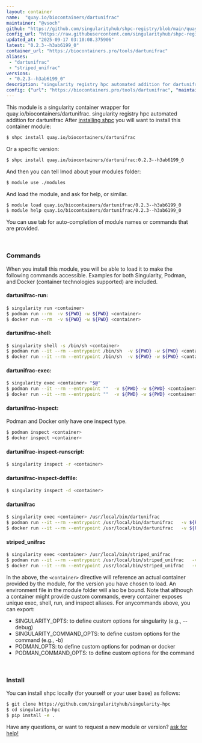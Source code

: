 ```yaml
---
layout: container
name:  "quay.io/biocontainers/dartunifrac"
maintainer: "@vsoch"
github: "https://github.com/singularityhub/shpc-registry/blob/main/quay.io/biocontainers/dartunifrac/container.yaml"
config_url: "https://raw.githubusercontent.com/singularityhub/shpc-registry/main/quay.io/biocontainers/dartunifrac/container.yaml"
updated_at: "2025-09-17 03:10:08.375906"
latest: "0.2.3--h3ab6199_0"
container_url: "https://biocontainers.pro/tools/dartunifrac"
aliases:
 - "dartunifrac"
 - "striped_unifrac"
versions:
 - "0.2.3--h3ab6199_0"
description: "singularity registry hpc automated addition for dartunifrac"
config: {"url": "https://biocontainers.pro/tools/dartunifrac", "maintainer": "@vsoch", "description": "singularity registry hpc automated addition for dartunifrac", "latest": {"0.2.3--h3ab6199_0": "sha256:43589b888cd2003e40093f81513a8fb32a2626291204461e8da5d7d3d4d808b2"}, "tags": {"0.2.3--h3ab6199_0": "sha256:43589b888cd2003e40093f81513a8fb32a2626291204461e8da5d7d3d4d808b2"}, "docker": "quay.io/biocontainers/dartunifrac", "aliases": {"dartunifrac": "/usr/local/bin/dartunifrac", "striped_unifrac": "/usr/local/bin/striped_unifrac"}}
---
```


This module is a singularity container wrapper for quay.io/biocontainers/dartunifrac.
singularity registry hpc automated addition for dartunifrac
After [installing shpc](#install) you will want to install this container module:


```bash
$ shpc install quay.io/biocontainers/dartunifrac
```

Or a specific version:

```bash
$ shpc install quay.io/biocontainers/dartunifrac:0.2.3--h3ab6199_0
```

And then you can tell lmod about your modules folder:

```bash
$ module use ./modules
```

And load the module, and ask for help, or similar.

```bash
$ module load quay.io/biocontainers/dartunifrac/0.2.3--h3ab6199_0
$ module help quay.io/biocontainers/dartunifrac/0.2.3--h3ab6199_0
```

You can use tab for auto-completion of module names or commands that are provided.

<br>

### Commands

When you install this module, you will be able to load it to make the following commands accessible.
Examples for both Singularity, Podman, and Docker (container technologies supported) are included.

#### dartunifrac-run:

```bash
$ singularity run <container>
$ podman run --rm  -v ${PWD} -w ${PWD} <container>
$ docker run --rm  -v ${PWD} -w ${PWD} <container>
```

#### dartunifrac-shell:

```bash
$ singularity shell -s /bin/sh <container>
$ podman run --it --rm --entrypoint /bin/sh  -v ${PWD} -w ${PWD} <container>
$ docker run --it --rm --entrypoint /bin/sh  -v ${PWD} -w ${PWD} <container>
```

#### dartunifrac-exec:

```bash
$ singularity exec <container> "$@"
$ podman run --it --rm --entrypoint ""  -v ${PWD} -w ${PWD} <container> "$@"
$ docker run --it --rm --entrypoint ""  -v ${PWD} -w ${PWD} <container> "$@"
```

#### dartunifrac-inspect:

Podman and Docker only have one inspect type.

```bash
$ podman inspect <container>
$ docker inspect <container>
```

#### dartunifrac-inspect-runscript:

```bash
$ singularity inspect -r <container>
```

#### dartunifrac-inspect-deffile:

```bash
$ singularity inspect -d <container>
```


#### dartunifrac

```bash
$ singularity exec <container> /usr/local/bin/dartunifrac
$ podman run --it --rm --entrypoint /usr/local/bin/dartunifrac   -v ${PWD} -w ${PWD} <container> -c " $@"
$ docker run --it --rm --entrypoint /usr/local/bin/dartunifrac   -v ${PWD} -w ${PWD} <container> -c " $@"
```


#### striped_unifrac

```bash
$ singularity exec <container> /usr/local/bin/striped_unifrac
$ podman run --it --rm --entrypoint /usr/local/bin/striped_unifrac   -v ${PWD} -w ${PWD} <container> -c " $@"
$ docker run --it --rm --entrypoint /usr/local/bin/striped_unifrac   -v ${PWD} -w ${PWD} <container> -c " $@"
```



In the above, the `<container>` directive will reference an actual container provided
by the module, for the version you have chosen to load. An environment file in the
module folder will also be bound. Note that although a container
might provide custom commands, every container exposes unique exec, shell, run, and
inspect aliases. For anycommands above, you can export:

 - SINGULARITY_OPTS: to define custom options for singularity (e.g., --debug)
 - SINGULARITY_COMMAND_OPTS: to define custom options for the command (e.g., -b)
 - PODMAN_OPTS: to define custom options for podman or docker
 - PODMAN_COMMAND_OPTS: to define custom options for the command

<br>

### Install

You can install shpc locally (for yourself or your user base) as follows:

```bash
$ git clone https://github.com/singularityhub/singularity-hpc
$ cd singularity-hpc
$ pip install -e .
```

Have any questions, or want to request a new module or version? [ask for help!](https://github.com/singularityhub/singularity-hpc/issues)